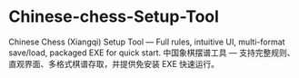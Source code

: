 # Chinese-chess-Setup-Tool
Chinese Chess (Xiangqi) Setup Tool — Full rules, intuitive UI, multi-format save/load, packaged EXE for quick start. 中国象棋摆谱工具 — 支持完整规则、直观界面、多格式棋谱存取，并提供免安装 EXE 快速运行。
